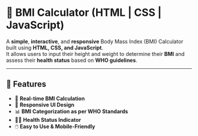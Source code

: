 # 🧮 BMI Calculator (HTML | CSS | JavaScript)

A **simple**, **interactive**, and **responsive** Body Mass Index (BMI) Calculator built using **HTML, CSS, and JavaScript**.  
It allows users to input their height and weight to determine their **BMI** and assess their **health status** based on **WHO guidelines**.

---

## 🚀 Features

- 🔁 **Real-time BMI Calculation**
- 📱 **Responsive UI Design**
- 📊 **BMI Categorization as per WHO Standards**
- 👨‍⚕️ **Health Status Indicator**
- 🖱️ **Easy to Use & Mobile-Friendly**



